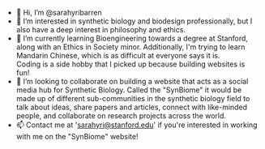 - 👋 Hi, I’m @sarahyribarren
- 👀 I’m interested in synthetic biology and biodesign professionally, but I also have a deep interest in philosophy and ethics.
- 🌱 I’m currently learning Bioengineering towards a degree at Stanford, along with an Ethics in Society minor. 
    Additionally, I'm trying to learn Mandarin Chinese, which is as difficult at everyone says it is. 
    <br>Coding is a side hobby that I picked up because building websites is fun!
- 💞️ I’m looking to collaborate on building a website that acts as a social media hub for Synthetic Biology. 
    Called the "SynBiome" it would be made up of different sub-communities in the synthetic biology field to talk about ideas, share papers and articles,
    connect with like-minded people, and collaborate on research projects across the world. 
- 📫 Contact me at 'sarahyri@stanford.edu' if you're interested in working with me on the "SynBiome" website! 

<!---
sarahyribarren/sarahyribarren is a ✨ special ✨ repository because its `README.md` (this file) appears on your GitHub profile.
You can click the Preview link to take a look at your changes.
--->
